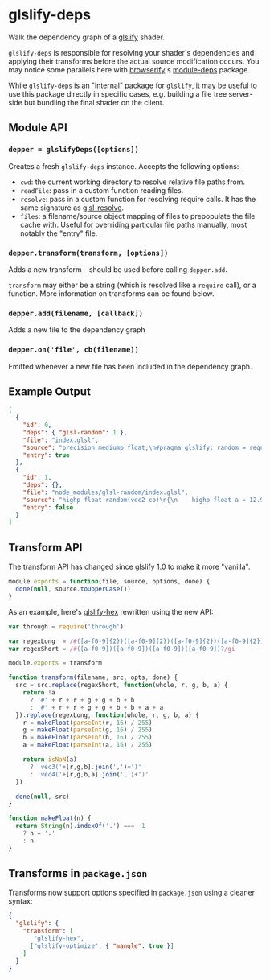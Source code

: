 # glslify-deps

Walk the dependency graph of a [glslify](http://github.com/stackgl/glslify)
shader.

`glslify-deps` is responsible for resolving your shader's dependencies and
applying their transforms before the actual source modification occurs. You may
notice some parallels here with [browserify](http://browserify.org)'s
[module-deps](http://github.com/substack/module-deps) package.

While `glslify-deps` is an "internal" package for `glslify`, it may be useful
to use this package directly in specific cases, e.g. building a file tree
server-side but bundling the final shader on the client.

## Module API

### `depper = glslifyDeps([options])`

Creates a fresh `glslify-deps` instance. Accepts the following options:

* `cwd`: the current working directory to resolve relative file paths from.
* `readFile`: pass in a custom function reading files.
* `resolve`: pass in a custom function for resolving require calls. It has
  the same signature as [glsl-resolve](http://github.com/hughsk/glsl-resolve).
* `files`: a filename/source object mapping of files to prepopulate
  the file cache with. Useful for overriding particular file paths manually,
  most notably the "entry" file.

### `depper.transform(transform, [options])`

Adds a new transform – should be used before calling `depper.add`.

`transform` may either be a string (which is resolved like a `require` call),
or a function. More information on transforms can be found below.

### `depper.add(filename, [callback])`

Adds a new file to the dependency graph

### `depper.on('file', cb(filename))`

Emitted whenever a new file has been included in the dependency graph.

## Example Output

``` json
[
  {
    "id": 0,
    "deps": { "glsl-random": 1 },
    "file": "index.glsl",
    "source": "precision mediump float;\n#pragma glslify: random = require(glsl-random)\n",
    "entry": true
  },
  {
    "id": 1,
    "deps": {},
    "file": "node_modules/glsl-random/index.glsl",
    "source": "highp float random(vec2 co)\n{\n    highp float a = 12.9898;\n    highp float b = 78.233;\n    highp float c = 43758.5453;\n    highp float dt= dot(co.xy ,vec2(a,b));\n    highp float sn= mod(dt,3.14);\n    return fract(sin(sn) * c);\n}\n\n#pragma glslify: export(random)",
    "entry": false
  }
]
```

## Transform API

The transform API has changed since glslify 1.0 to make it more "vanilla".

``` javascript
module.exports = function(file, source, options, done) {
  done(null, source.toUpperCase())
}
```

As an example, here's [glslify-hex](http://github.com/hughsk/glslify-hex)
rewritten using the new API:

``` javascript
var through = require('through')

var regexLong  = /#([a-f0-9]{2})([a-f0-9]{2})([a-f0-9]{2})([a-f0-9]{2})?/gi
var regexShort = /#([a-f0-9])([a-f0-9])([a-f0-9])([a-f0-9])?/gi

module.exports = transform

function transform(filename, src, opts, done) {
  src = src.replace(regexShort, function(whole, r, g, b, a) {
    return !a
      ? '#' + r + r + g + g + b + b
      : '#' + r + r + g + g + b + b + a + a
  }).replace(regexLong, function(whole, r, g, b, a) {
    r = makeFloat(parseInt(r, 16) / 255)
    g = makeFloat(parseInt(g, 16) / 255)
    b = makeFloat(parseInt(b, 16) / 255)
    a = makeFloat(parseInt(a, 16) / 255)

    return isNaN(a)
      ? 'vec3('+[r,g,b].join(',')+')'
      : 'vec4('+[r,g,b,a].join(',')+')'
  })

  done(null, src)
}

function makeFloat(n) {
  return String(n).indexOf('.') === -1
    ? n + '.'
    : n
}
```

## Transforms in `package.json`

Transforms now support options specified in `package.json` using a cleaner
syntax:

``` json
{
  "glslify": {
    "transform": [
       "glslify-hex",
      ["glslify-optimize", { "mangle": true }]
    ]
  }
}
```
